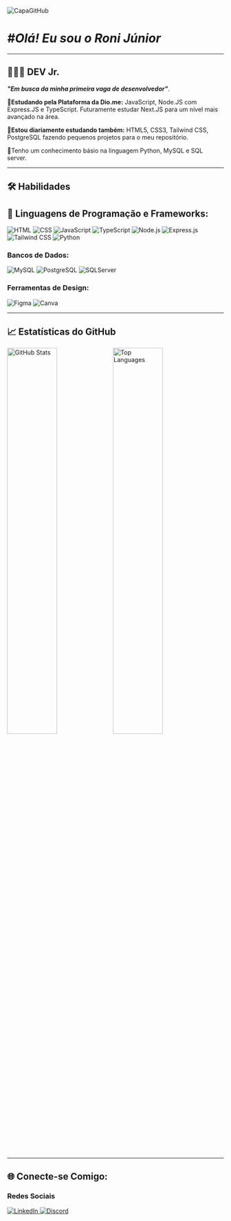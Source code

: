 ![CapaGitHub](https://github.com/user-attachments/assets/17282679-b522-44b4-bd94-b025c78013e9)


# *#Olá! Eu sou o Roni Júnior*

---

## 🧑🏻‍💻 DEV Jr.

_**"Em busca da minha primeira vaga de desenvolvedor"**_.

**🌱Estudando pela Plataforma da Dio.me:** JavaScript, Node.JS com Express.JS e TypeScript. Futuramente estudar Next.JS para um nível mais avançado na área.

**📓Estou diariamente estudando também:** HTML5, CSS3, Tailwind CSS, PostgreSQL fazendo pequenos projetos para o meu repositório.

📓Tenho um conhecimento básio na linguagem Python, MySQL e SQL server.

---

## 🛠️ Habilidades

## 🤖 Linguagens de Programação e Frameworks:

![HTML](https://img.shields.io/badge/HTML5-E34F26?style=for-the-badge&logo=html5&logoColor=white)
![CSS](https://img.shields.io/badge/CSS3-1572B6?style=for-the-badge&logo=css3&logoColor=white)
![JavaScript](https://img.shields.io/badge/JavaScript-F7DF1E?style=for-the-badge&logo=javascript&logoColor=black)
![TypeScript](https://img.shields.io/badge/TypeScript-1572B6?style=for-the-badge&logo=typescript&logoColor=white)
![Node.js](https://img.shields.io/badge/Node.js-339933?style=for-the-badge&logo=node.js&logoColor=white)
![Express.js](https://img.shields.io/badge/Express.js-333333?style=for-the-badge&logo=express.js&logoColor=white)
![Tailwind CSS](https://img.shields.io/badge/TailwindCSS-38B2AC?style=for-the-badge&logo=tailwind-css&logoColor=white)
![Python](https://img.shields.io/badge/Python-339933?style=for-the-badge&logo=python&logoColor=white)

### Bancos de Dados:
![MySQL](https://img.shields.io/badge/MySQL-4479A1?style=for-the-badge&logo=mysql&logoColor=white)
![PostgreSQL](https://img.shields.io/badge/PostgreSQL-336791?style=for-the-badge&logo=postgresql&logoColor=white)
![SQLServer](https://img.shields.io/badge/SQLServer-CC2927?style=for-the-badge&logo=sqlserver&logoColor=white)

### Ferramentas de Design:
![Figma](https://img.shields.io/badge/Figma-F24E1E?style=for-the-badge&logo=figma&logoColor=white)
![Canva](https://img.shields.io/badge/Canva-4479A1?style=for-the-badge&logo=canva&logoColor=white)

---

## 📈 Estatísticas do GitHub

<section aling = "center" >
 <img width=48% src="https://github-readme-streak-stats.herokuapp.com?user=RoniJunior&theme=chartreuse-dark&mode=weekly" alt="GitHub Stats" />
<img width=48% src="https://github-readme-stats.vercel.app/api/top-langs/?username=RoniJunior&show_icons=true&theme=chartreuse-dark&layout=compact" alt="Top Languages"  />
</section>

  ---
  
## 🌐 Conecte-se Comigo:

### Redes Sociais
<div>
 <a href="https://www.linkedin.com/in/roni-xavier-junior-31956522b">   
        <img 
            alt="LinkedIn" 
            title="Se conectar pelo Linkedin" 
            src="https://img.shields.io/badge/LinkedIn-0077B5?style=for-the-badge&logo=linkedin&logoColor=white"
        /> 
      <a href="https://discord.com/channels/@me">
        <img 
            alt="Discord" 
            title="Vamos converssar no Discord" 
            src="https://img.shields.io/badge/Discord-7289DA?style=for-the-badge&logo=discord&logoColor=white"
        />
  </div>

   
